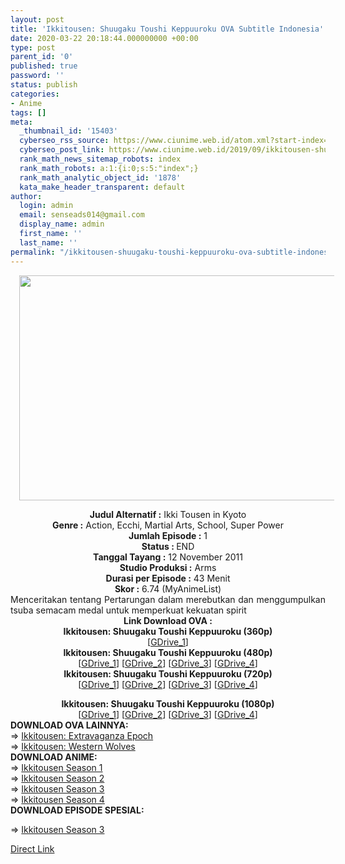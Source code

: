 ```yaml
---
layout: post
title: 'Ikkitousen: Shuugaku Toushi Keppuuroku OVA Subtitle Indonesia'
date: 2020-03-22 20:18:44.000000000 +00:00
type: post
parent_id: '0'
published: true
password: ''
status: publish
categories:
- Anime
tags: []
meta:
  _thumbnail_id: '15403'
  cyberseo_rss_source: https://www.ciunime.web.id/atom.xml?start-index=3151&max-results=150
  cyberseo_post_link: https://www.ciunime.web.id/2019/09/ikkitousen-shuugaku-toushi-keppuuroku.html
  rank_math_news_sitemap_robots: index
  rank_math_robots: a:1:{i:0;s:5:"index";}
  rank_math_analytic_object_id: '1878'
  kata_make_header_transparent: default
author:
  login: admin
  email: senseads014@gmail.com
  display_name: admin
  first_name: ''
  last_name: ''
permalink: "/ikkitousen-shuugaku-toushi-keppuuroku-ova-subtitle-indonesia/"
---
```

<div class="separator" style="clear: both; text-align: center;"><a href="https://1.bp.blogspot.com/-yU0dt1jtp9Q/XX4nY5TT5MI/AAAAAAAAdTY/xNagiWbL014XTVdMei0tX6OmXux_TfKpQCLcBGAsYHQ/s1600/Ikkitousen%2B-%2BShuugaku%2BToushi%2BKeppuuroku%2BOVA.jpg" imageanchor="1" style="margin-left: 1em; margin-right: 1em;"><img border="0" data-original-height="720" data-original-width="1280" height="360" src="{{ site.baseurl }}/assets/2020/03/Ikkitousen%2B-%2BShuugaku%2BToushi%2BKeppuuroku%2BOVA.jpg" width="640" /></a></div>
<p>
<div style="text-align: center;"><b>Judul Alternatif :</b>&nbsp;Ikki Tousen in Kyoto</div>
<div style="text-align: center;"><b>Genre :</b>&nbsp;<b></b>Action, Ecchi, Martial Arts, School, Super Power</div>
<div style="text-align: center;"><b>Jumlah Episode :</b>&nbsp;1<br /><b>Status :&nbsp;</b>END<br /><b>Tanggal Tayang :</b>&nbsp;12 November 2011<br /><b>Studio Produksi :</b>&nbsp;<b></b>Arms<br /><b>Durasi per Episode :</b>&nbsp;43 Menit</div>
<div style="text-align: center;"><b>Skor :</b>&nbsp;6.74 (MyAnimeList)</div>
<div style="text-align: center;"></div>
<div style="text-align: justify;">Menceritakan tentang Pertarungan dalam merebutkan dan menggumpulkan tsuba semacam medal untuk memperkuat kekuatan spirit&nbsp;</div>
<div style="text-align: justify;"></div>
<div style="text-align: justify;"></div>
<div style="text-align: center;"><b>Link Download OVA :</b></div>
<div style="text-align: center;">
<div style="text-align: center;"></div>
</div>
<div style="text-align: center;"><b>Ikkitousen: Shuugaku Toushi Keppuuroku&nbsp;(360p)</b></div>
<div style="text-align: center;">[<a href="https://drive.google.com/uc?export=download&amp;id=1nBOErLDS535YwyDTxURQJ83KU-f0fA0x" target="_blank" rel="noopener">GDrive_1</a>]</div>
<div style="text-align: center;"></div>
<div style="text-align: center;"><b>Ikkitousen: Shuugaku Toushi Keppuuroku&nbsp;(480p)</b><br />[<a href="https://drive.google.com/uc?export=download&amp;id=1RcFDwC7CfQXxmJWH3PWqomst7ZWLpkCl" target="_blank" rel="noopener">GDrive_1</a>] [<a href="https://drive.google.com/uc?export=download&amp;id=1aE-cTQlKqDxbjYAk0zSrsp2S1FXYGo8W" target="_blank" rel="noopener">GDrive_2</a>] [<a href="https://drive.google.com/uc?export=download&amp;id=18NMRbBdb7xzEfY-MTeUXhW_fhXgfq0Os" target="_blank" rel="noopener">GDrive_3</a>] [<a href="https://drive.google.com/uc?export=download&amp;id=1e4QlAa17IxRp_0M4ZaHE5_SKnaSBz991" target="_blank" rel="noopener">GDrive_4</a>]</div>
<div style="text-align: center;"><b>Ikkitousen: Shuugaku Toushi Keppuuroku&nbsp;(720p)</b><br />[<a href="https://drive.google.com/uc?export=download&amp;id=1xxLu5KZC83Cw7HdC5-gL-vtsSGou_aT6" target="_blank" rel="noopener">GDrive_1</a>] [<a href="https://drive.google.com/uc?export=download&amp;id=1FQvoprgDYbOYyu3kiZCd2jplsEgvsPEC" target="_blank" rel="noopener">GDrive_2</a>] [<a href="https://drive.google.com/uc?export=download&amp;id=1bRLROtYQKbF6LY_m9NYXMNrZzmVDWd47" target="_blank" rel="noopener">GDrive_3</a>] [<a href="https://drive.google.com/uc?export=download&amp;id=1DvTLhhfDleMM44_c1JKmQXFqutBCzNrr" target="_blank" rel="noopener">GDrive_4</a>]</p>
<div style="text-align: center;"><b>Ikkitousen: Shuugaku Toushi Keppuuroku&nbsp;(1080p)</b></div>
<div style="text-align: center;">[<a href="https://drive.google.com/uc?export=download&amp;id=1yYJcALAufMAv03XZKZXz7Wd4Z8OUbKHZ" target="_blank" rel="noopener">GDrive_1</a>] [<a href="https://drive.google.com/uc?export=download&amp;id=1fFudFw3VwhNuOjxRbKsHwZaaX3uQRgLb" target="_blank" rel="noopener">GDrive_2</a>] [<a href="https://drive.google.com/uc?export=download&amp;id=1bRLROtYQKbF6LY_m9NYXMNrZzmVDWd47" target="_blank" rel="noopener">GDrive_3</a>] [<a href="https://drive.google.com/uc?export=download&amp;id=1fL7k5xLcRwmDzJwCWx4BJGxSE_pSnabd" target="_blank" rel="noopener">GDrive_4</a>]
<div style="text-align: left;">
<div style="text-align: left;">
<div style="text-align: left;"><b>DOWNLOAD OVA&nbsp;</b><b>LAINNYA</b><b>:</b></div>
<div style="text-align: left;"></div>
<div style="text-align: left;">=&gt;&nbsp;<a href="https://www.ciunime.web.id/2019/09/ikkitousen-extravaganza-epoch-episode.html" target="_blank" rel="noopener">Ikkitousen: Extravaganza Epoch</a></div>
<div style="text-align: left;">=&gt;&nbsp;<a href="https://www.ciunime.web.id/2019/03/ikkitousen-western-wolves-episode-01-03.html" target="_blank" rel="noopener">Ikkitousen: Western Wolves</a></div>
<div style="text-align: left;"></div>
</div>
<div style="text-align: left;"><b>DOWNLOAD ANIME:</b></div>
<div style="text-align: left;">=&gt;&nbsp;<a href="https://www.ciunime.web.id/2019/07/ikkitousen-season-1-episode-01-13-end.html" target="_blank" rel="noopener">Ikkitousen Season 1</a></div>
<div style="text-align: left;">=&gt;&nbsp;<a href="https://www.ciunime.web.id/2019/07/ikkitousen-season-2-episode-01-12-end.html" target="_blank" rel="noopener">Ikkitousen Season 2</a></div>
<div style="text-align: left;">=&gt;&nbsp;<a href="https://www.ciunime.web.id/2019/07/ikkitousen-season-3-episode-01-12-end.html" target="_blank" rel="noopener">Ikkitousen Season 3</a></div>
<div style="text-align: left;">=&gt;&nbsp;<a href="https://www.ciunime.web.id/2019/07/ikkitousen-season-4-episode-01-12-end.html" target="_blank" rel="noopener">Ikkitousen Season 4</a></div>
<div style="text-align: left;">
<div style="text-align: left;"><b>DOWNLOAD EPISODE SPESIAL:</b></div>
<div style="text-align: left;"></div>
<p>=&gt;&nbsp;<a href="https://www.ciunime.web.id/2019/08/ikkitousen-season-3-episode-01-06-end.html" target="_blank" rel="noopener">Ikkitousen Season 3</a></p>
</div>
</div>
</div>
</div>
<link rel="stylesheet" href="https://cdnjs.cloudflare.com/ajax/libs/font-awesome/4.7.0/css/font-awesome.min.css" />
<div class="divbtn"> <a href="https://handymansurrender.com/fihup8buzv?key=94550f7ce39444073321dde3b8782f97" class="btn"><i class="fa fa-download"></i> Direct Link</a> </div>

